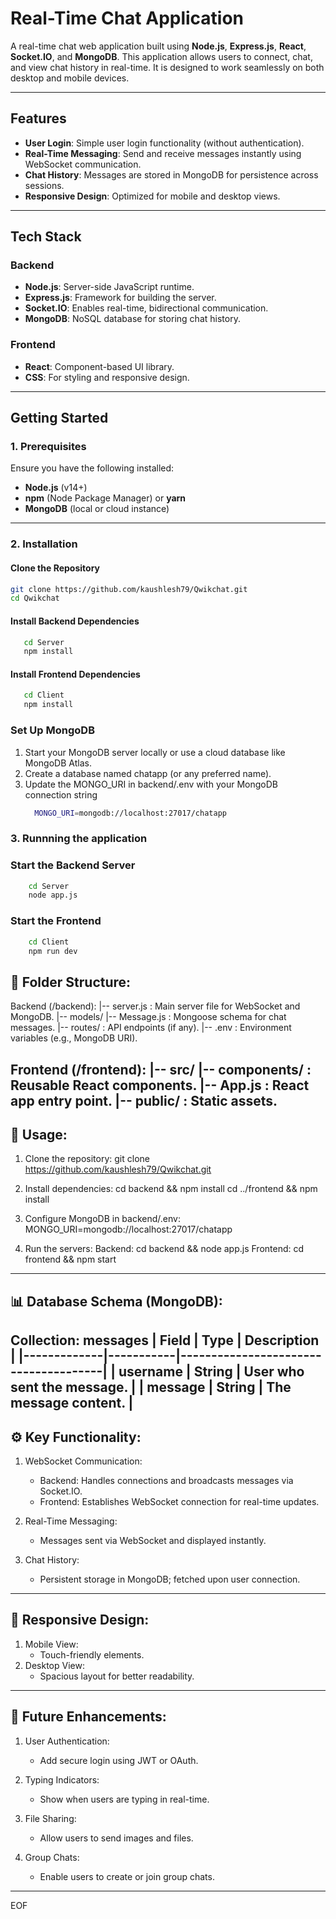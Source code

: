# Real-Time Chat Application

A real-time chat web application built using **Node.js**, **Express.js**, **React**, **Socket.IO**, and **MongoDB**. This application allows users to connect, chat, and view chat history in real-time. It is designed to work seamlessly on both desktop and mobile devices.

---

## **Features**

- **User Login**: Simple user login functionality (without authentication).
- **Real-Time Messaging**: Send and receive messages instantly using WebSocket communication.
- **Chat History**: Messages are stored in MongoDB for persistence across sessions.
- **Responsive Design**: Optimized for mobile and desktop views.

---

## **Tech Stack**

### **Backend**
- **Node.js**: Server-side JavaScript runtime.
- **Express.js**: Framework for building the server.
- **Socket.IO**: Enables real-time, bidirectional communication.
- **MongoDB**: NoSQL database for storing chat history.

### **Frontend**
- **React**: Component-based UI library.
- **CSS**: For styling and responsive design.

---

## **Getting Started**

### **1. Prerequisites**
Ensure you have the following installed:
- **Node.js** (v14+)
- **npm** (Node Package Manager) or **yarn**
- **MongoDB** (local or cloud instance)

---

### **2. Installation**

#### **Clone the Repository**
```bash
git clone https://github.com/kaushlesh79/Qwikchat.git
cd Qwikchat
```

#### **Install Backend Dependencies**
```bash
   cd Server
   npm install
```

#### **Install Frontend Dependencies**
```bash
   cd Client
   npm install
```

### **Set Up MongoDB**
  1. Start your MongoDB server locally or use a cloud database like MongoDB Atlas.
  2. Create a database named chatapp (or any preferred name).
  3. Update the MONGO_URI in backend/.env with your MongoDB connection string
     ```bash
       MONGO_URI=mongodb://localhost:27017/chatapp
     ```
     
### **3. Runnning the application**

###  **Start the Backend Server**
```bash
    cd Server
    node app.js
```

### **Start the Frontend**
```bash
    cd Client
    npm run dev
```


📂 Folder Structure:
----------------------------------
Backend (/backend):
|-- server.js         : Main server file for WebSocket and MongoDB.
|-- models/
   |-- Message.js     : Mongoose schema for chat messages.
|-- routes/           : API endpoints (if any).
|-- .env              : Environment variables (e.g., MongoDB URI).

Frontend (/frontend):
|-- src/
   |-- components/    : Reusable React components.
   |-- App.js         : React app entry point.
|-- public/           : Static assets.
----------------------------------

🚀 Usage:
----------------------------------
1. Clone the repository:
   git clone https://github.com/kaushlesh79/Qwikchat.git

2. Install dependencies:
   cd backend && npm install
   cd ../frontend && npm install

3. Configure MongoDB in backend/.env:
   MONGO_URI=mongodb://localhost:27017/chatapp

4. Run the servers:
   Backend: cd backend && node app.js
   Frontend: cd frontend && npm start
----------------------------------

📊 Database Schema (MongoDB):
----------------------------------
Collection: messages
| Field       | Type      | Description                          |
|-------------|-----------|--------------------------------------|
| username    | String    | User who sent the message.           |
| message     | String    | The message content.                 |
----------------------------------

⚙️  Key Functionality:
----------------------------------
1. WebSocket Communication:
   - Backend: Handles connections and broadcasts messages via Socket.IO.
   - Frontend: Establishes WebSocket connection for real-time updates.

2. Real-Time Messaging:
   - Messages sent via WebSocket and displayed instantly.

3. Chat History:
   - Persistent storage in MongoDB; fetched upon user connection.
----------------------------------

📱 Responsive Design:
----------------------------------
1. Mobile View:
   - Touch-friendly elements.
2. Desktop View:
   - Spacious layout for better readability.
----------------------------------

🔮 Future Enhancements:
----------------------------------
1. User Authentication:
   - Add secure login using JWT or OAuth.

2. Typing Indicators:
   - Show when users are typing in real-time.

3. File Sharing:
   - Allow users to send images and files.

4. Group Chats:
   - Enable users to create or join group chats.
----------------------------------
EOF


